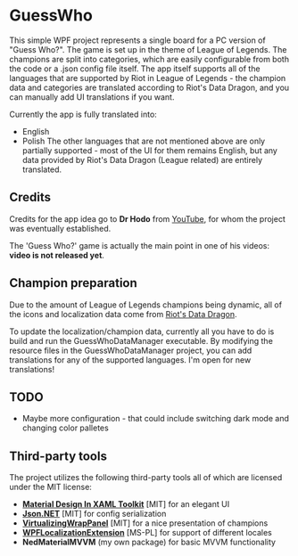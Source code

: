 ﻿# GuessWho

This simple WPF project represents a single board for a PC version of "Guess Who?". The game is set up in the theme of League of Legends.
The champions are split into categories, which are easily configurable from both the code or a .json config file itself.
The app itself supports all of the languages that are supported by Riot in League of Legends - the champion data and categories are translated according to Riot's Data Dragon, and you can manually add UI translations if you want.

Currently the app is fully translated into:
- English
- Polish
The other languages that are not mentioned above are only partially supported - most of the UI for them remains English, but any data provided by Riot's Data Dragon (League related) are entirely translated.


## Credits

Credits for the app idea go to **Dr Hodo** from [YouTube](https://www.youtube.com/channel/UCSBeTmftfh52x7G2eMu_dRA), for whom the project was eventually established.

The 'Guess Who?' game is actually the main point in one of his videos: **video is not released yet**.

## Champion preparation

Due to the amount of League of Legends champions being dynamic, all of the icons and localization data come from [Riot's Data Dragon](https://developer.riotgames.com/docs/lol).

To update the localization/champion data, currently all you have to do is build and run the GuessWhoDataManager executable.
By modifying the resource files in the GuessWhoDataManager project, you can add translations for any of the supported languages.
I'm open for new translations!

## TODO

- Maybe more configuration - that could include switching dark mode and changing color palletes

## Third-party tools

The project utilizes the following third-party tools all of which are licensed under the MIT license:

- [**Material Design In XAML Toolkit**](https://github.com/MaterialDesignInXAML/MaterialDesignInXamlToolkit) [MIT] for an elegant UI
- [**Json.NET**](https://github.com/JamesNK/Newtonsoft.Json) [MIT] for config serialization
- [**VirtualizingWrapPanel**](https://github.com/sbaeumlisberger/VirtualizingWrapPanel) [MIT] for a nice presentation of champions
- [**WPFLocalizationExtension**](https://github.com/XAMLMarkupExtensions/WPFLocalizationExtension/) [MS-PL] for support of different locales
- **NedMaterialMVVM** (my own package) for basic MVVM functionality